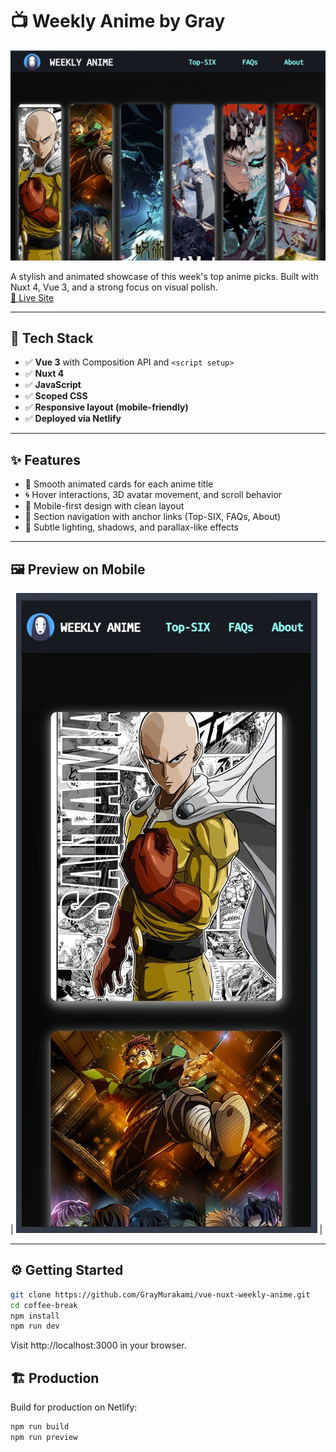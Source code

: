 # 📺 Weekly Anime by Gray

![screenshot](https://github.com/GrayMurakami/vue-nuxt-weekly-anime/blob/master/public/screenshot/desktop.jpg)

A stylish and animated showcase of this week's top anime picks. Built with Nuxt 4, Vue 3, and a strong focus on visual polish.  
[🔗 Live Site](https://weekly-anime-bygray.netlify.app/)

---

## 🚀 Tech Stack

- ✅ **Vue 3** with Composition API and `<script setup>`
- ✅ **Nuxt 4**
- ✅ **JavaScript**
- ✅ **Scoped CSS**
- ✅ **Responsive layout (mobile-friendly)**
- ✅ **Deployed via Netlify**

---

## ✨ Features

- 🎴 Smooth animated cards for each anime title
- 🌀 Hover interactions, 3D avatar movement, and scroll behavior
- 📱 Mobile-first design with clean layout
- 🧭 Section navigation with anchor links (Top-SIX, FAQs, About)
- 💨 Subtle lighting, shadows, and parallax-like effects

---

## 🖼️ Preview on Mobile

| ![Mobile](https://github.com/GrayMurakami/vue-nuxt-weekly-anime/blob/master/public/screenshot/mobile.jpg) |

---

## ⚙️ Getting Started

```bash
git clone https://github.com/GrayMurakami/vue-nuxt-weekly-anime.git
cd coffee-break
npm install
npm run dev
```
Visit http://localhost:3000 in your browser.


## 🏗️ Production
Build for production on Netlify:

```bash
npm run build
npm run preview

